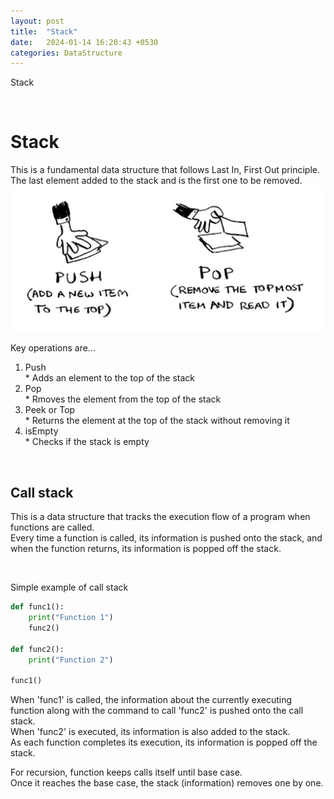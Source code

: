 ```yaml
---
layout: post
title:  "Stack"
date:   2024-01-14 16:20:43 +0530
categories: DataStructure
---
```

Stack

<br>

# Stack
This is a fundamental data structure that follows Last In, First Out principle.\
The last element added to the stack and is the first one to be removed.\
![stack](/assets/images/stack.jpeg)

Key operations are...
1. Push\
    \* Adds an element to the top of the stack
2. Pop\
    \* Rmoves the element from the top of the stack
3. Peek or Top\
    \* Returns the element at the top of the stack without removing it
4. isEmpty\
    \* Checks if the stack is empty

<br>

## Call stack
This is a data structure that tracks the execution flow of a program when functions are called.\
Every time a function is called, its information is pushed onto the stack, and when the function returns, its information is popped off the stack.

<br>

Simple example of call stack

``` python
def func1():
    print("Function 1")
    func2()

def func2():
    print("Function 2")
    
func1()
```

When 'func1' is called, the information about the currently executing function along with the command to call 'func2' is pushed onto the call stack. \
When 'func2' is executed, its information is also added to the stack.\
As each function completes its execution, its information is popped off the stack.

For recursion, function keeps calls itself until base case.\
Once it reaches the base case, the stack (information) removes one by one.
